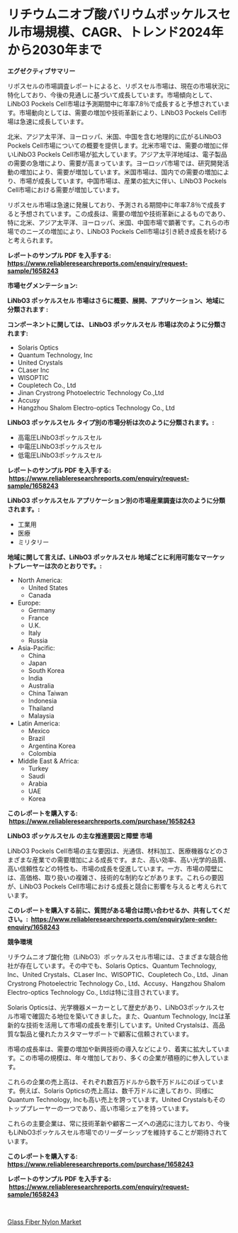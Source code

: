 <p><h1>リチウムニオブ酸バリウムポッケルスセル市場規模、CAGR、トレンド2024年から2030年まで</h1></p><p><strong>エグゼクティブサマリー</strong></p>
<p><p>リポスセルの市場調査レポートによると、リポスセル市場は、現在の市場状況に特化しており、今後の見通しに基づいて成長しています。市場傾向として、LiNbO3 Pockels Cell市場は予測期間中に年率7.8％で成長すると予想されています。市場動向としては、需要の増加や技術革新により、LiNbO3 Pockels Cell市場は急速に成長しています。</p><p>北米、アジア太平洋、ヨーロッパ、米国、中国を含む地理的に広がるLiNbO3 Pockels Cell市場についての概要を提供します。北米市場では、需要の増加に伴いLiNbO3 Pockels Cell市場が拡大しています。アジア太平洋地域は、電子製品の需要の急増により、需要が高まっています。ヨーロッパ市場では、研究開発活動の増加により、需要が増加しています。米国市場は、国内での需要の増加により、市場が成長しています。中国市場は、産業の拡大に伴い、LiNbO3 Pockels Cell市場における需要が増加しています。</p><p>リポスセル市場は急速に発展しており、予測される期間中に年率7.8％で成長すると予想されています。この成長は、需要の増加や技術革新によるものであり、特に北米、アジア太平洋、ヨーロッパ、米国、中国市場で顕著です。これらの市場でのニーズの増加により、LiNbO3 Pockels Cell市場は引き続き成長を続けると考えられます。</p></p>
<p><strong>レポートのサンプル PDF を入手する: <a href="https://www.reliableresearchreports.com/enquiry/request-sample/1658243">https://www.reliableresearchreports.com/enquiry/request-sample/1658243</a></strong></p>
<p><strong>市場セグメンテーション:</strong></p>
<p><strong> LiNbO3 ポッケルスセル 市場はさらに概要、展開、アプリケーション、地域に分類されます :</strong></p>
<p><strong>コンポーネントに関しては、 LiNbO3 ポッケルスセル 市場は次のように分類されます: &nbsp;</strong></p>
<p><ul><li>Solaris Optics</li><li>Quantum Technology, Inc</li><li>United Crystals</li><li>CLaser Inc</li><li>WISOPTIC</li><li>Coupletech Co., Ltd</li><li>Jinan Crystrong Photoelectric Technology Co.,Ltd</li><li>Accusy</li><li>Hangzhou Shalom Electro-optics Technology Co., Ltd</li></ul></p>
<p><strong> LiNbO3 ポッケルスセル タイプ別の市場分析は次のように分類されます。:</strong></p>
<p><ul><li>高電圧LiNbO3ポッケルスセル</li><li>中電圧LiNbO3ポッケルスセル</li><li>低電圧LiNbO3ポッケルスセル</li></ul></p>
<p><strong>レポートのサンプル PDF を入手する: &nbsp;<a href="https://www.reliableresearchreports.com/enquiry/request-sample/1658243">https://www.reliableresearchreports.com/enquiry/request-sample/1658243</a></strong></p>
<p><strong> LiNbO3 ポッケルスセル アプリケーション別の市場産業調査は次のように分類されます。:</strong></p>
<p><ul><li>工業用</li><li>医療</li><li>ミリタリー</li></ul></p>
<p><strong>地域に関して言えば、LiNbO3 ポッケルスセル 地域ごとに利用可能なマーケットプレーヤーは次のとおりです。:</strong></p>
<p><ul>
    <li>
        North America:
        <ul>
            <li>United States</li>
            <li>Canada</li>
        </ul>
    </li>
    <li>
        Europe:
        <ul>
            <li>Germany</li>
            <li>France</li>
            <li>U.K.</li>
            <li>Italy</li>
            <li>Russia</li>
        </ul>
    </li>
    <li>
        Asia-Pacific:
        <ul>
            <li>China</li>
            <li>Japan</li>
            <li>South Korea</li>
            <li>India</li>
            <li>Australia</li>
            <li>China Taiwan</li>
            <li>Indonesia</li>
            <li>Thailand</li>
            <li>Malaysia</li>
        </ul>
    </li>
    <li>
        Latin America:
        <ul>
            <li>Mexico</li>
            <li>Brazil</li>
            <li>Argentina Korea</li>
            <li>Colombia</li>
        </ul>
    </li>
    <li>
        Middle East & Africa:
        <ul>
            <li>Turkey</li>
            <li>Saudi</li>
            <li>Arabia</li>
            <li>UAE</li>
            <li>Korea</li>
        </ul>
    </li>
    </ul></p>
<p><strong>このレポートを購入する: &nbsp;<a href="https://www.reliableresearchreports.com/purchase/1658243">https://www.reliableresearchreports.com/purchase/1658243</a></strong></p>
<p><strong>LiNbO3 ポッケルスセル の主な推進要因と障壁 市場</strong></p>
<p><p>LiNbO3 Pockels Cell市場の主な要因は、光通信、材料加工、医療機器などのさまざまな産業での需要増加による成長です。また、高い効率、高い光学的品質、高い信頼性などの特性も、市場の成長を促進しています。一方、市場の障壁には、高価格、取り扱いの複雑さ、技術的な制約などがあります。これらの要因が、LiNbO3 Pockels Cell市場における成長と競合に影響を与えると考えられています。</p></p>
<p><strong>このレポートを購入する前に、質問がある場合は問い合わせるか、共有してください。:&nbsp; <a href="https://www.reliableresearchreports.com/enquiry/pre-order-enquiry/1658243">https://www.reliableresearchreports.com/enquiry/pre-order-enquiry/1658243</a></strong></p>
<p><strong>競争環境</strong></p>
<p><p>リチウムニオブ酸化物（LiNbO3）ポッケルスセル市場には、さまざまな競合他社が存在しています。その中でも、Solaris Optics、Quantum Technology, Inc、United Crystals、CLaser Inc、WISOPTIC、Coupletech Co., Ltd、Jinan Crystrong Photoelectric Technology Co., Ltd、Accusy、Hangzhou Shalom Electro-optics Technology Co., Ltdは特に注目されています。</p><p>Solaris Opticsは、光学機器メーカーとして歴史があり、LiNbO3ポッケルスセル市場で確固たる地位を築いてきました。また、Quantum Technology, Incは革新的な技術を活用して市場の成長を牽引しています。United Crystalsは、高品質な製品と優れたカスタマーサポートで顧客に信頼されています。</p><p>市場の成長率は、需要の増加や新興技術の導入などにより、着実に拡大しています。この市場の規模は、年々増加しており、多くの企業が積極的に参入しています。</p><p>これらの企業の売上高は、それぞれ数百万ドルから数千万ドルにのぼっています。例えば、Solaris Opticsの売上高は、数千万ドルに達しており、同様にQuantum Technology, Incも高い売上を誇っています。United Crystalsもそのトッププレーヤーの一つであり、高い市場シェアを持っています。</p><p>これらの主要企業は、常に技術革新や顧客ニーズへの適応に注力しており、今後もLiNbO3ポッケルスセル市場でのリーダーシップを維持することが期待されています。</p></p>
<p><strong>このレポートを購入する: &nbsp; <a href="https://www.reliableresearchreports.com/purchase/1658243">https://www.reliableresearchreports.com/purchase/1658243</a></strong></p>
<p><strong>レポートのサンプル PDF を入手する: &nbsp;<a href="https://www.reliableresearchreports.com/enquiry/request-sample/1658243">https://www.reliableresearchreports.com/enquiry/request-sample/1658243</a></strong><strong></strong></p>
<p>&nbsp;</p>
<p><p><a href="https://confirmed-shield-e13.notion.site/Glass-Fiber-Nylon-Market-Provides-Detailed-Segmentation-of-this-Market-based-on-Type-Application-a-5c34a4c9f4ce49ef9ad04329b39ed125">Glass Fiber Nylon Market</a></p></p>